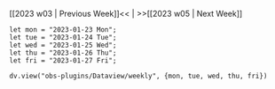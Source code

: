 [[2023 w03 | Previous Week]]<< | >>[[2023 w05 | Next Week]]

```dataviewjs
let mon = "2023-01-23 Mon";
let tue = "2023-01-24 Tue";
let wed = "2023-01-25 Wed";
let thu = "2023-01-26 Thu";
let fri = "2023-01-27 Fri";

dv.view("obs-plugins/Dataview/weekly", {mon, tue, wed, thu, fri})
```